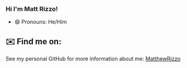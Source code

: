 ### Hi I'm Matt Rizzo!

* 😄 Pronouns: He/Him

## ✉️ Find me on:

See my personal GitHub for more information about me: [MatthewRizzo](https://github.com/MatthewRizzo)

<!--  ## My Statistics :) -->

<!-- ### Personal Projects & Statistics -->

<!--  #![GitHub stats](https://github-readme-stats.vercel.app/api?username=MatthewRizzo&show_icons=true&theme=tokyonight&count_private=true) -->
<!--  #![Top Langs](https://github-readme-stats.vercel.app/api/top-langs/?username=MatthewRizzo&theme=tokyonight&hide=HTML&count_private=true) -->

<!--  ### Professional Project Contributions & Statistics -->

<!--  ![GitHub stats](https://github-readme-stats.vercel.app/api?username=Matt-Rizzo-Bose&show_icons=true&theme=tokyonight&count_private=true) -->
<!-- ![Top Langs](https://github-readme-stats.vercel.app/api/top-langs/?username=Matt-Rizzo-Bose&theme=tokyonight&hide=HTML&count_private=true) -->
